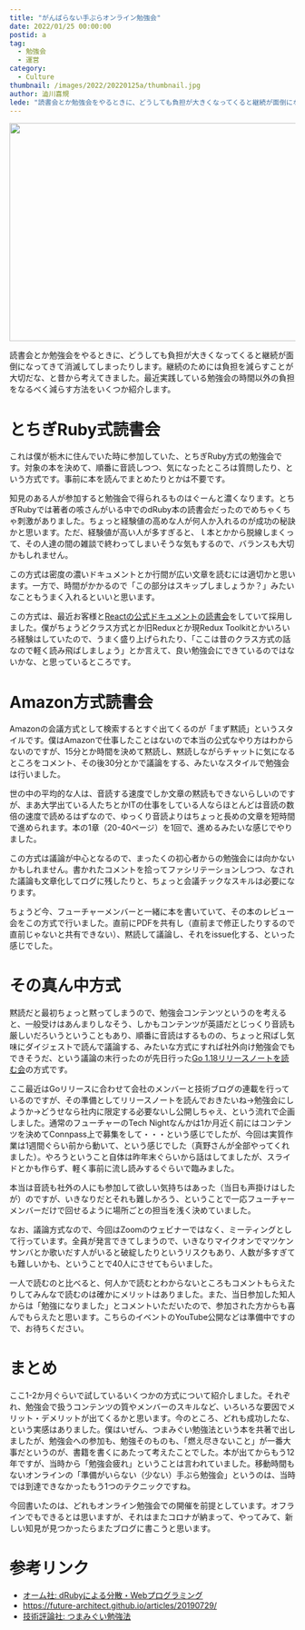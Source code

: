 ```yaml
---
title: "がんばらない手ぶらオンライン勉強会"
date: 2022/01/25 00:00:00
postid: a
tag:
  - 勉強会
  - 運営
category:
  - Culture
thumbnail: /images/2022/20220125a/thumbnail.jpg
author: 澁川喜規
lede: "読書会とか勉強会をやるときに、どうしても負担が大きくなってくると継続が面倒になってきて消滅してしまったりします。継続のためには負担を減らすことが大切だな、と昔から考えてきました。最近実践している勉強会の時間以外の負担をなるべく減らす方法をいくつか紹介します。"
---
```


<img src="/images/2022/20220125a/video-conference-gb478cc247_640.jpg" title="Alexandra_KochによるPixabay<からの画像" alt="" width="640" height="384">

読書会とか勉強会をやるときに、どうしても負担が大きくなってくると継続が面倒になってきて消滅してしまったりします。継続のためには負担を減らすことが大切だな、と昔から考えてきました。最近実践している勉強会の時間以外の負担をなるべく減らす方法をいくつか紹介します。

# とちぎRuby式読書会

これは僕が栃木に住んでいた時に参加していた、とちぎRuby方式の勉強会です。対象の本を決めて、順番に音読しつつ、気になったところは質問したり、という方式です。事前に本を読んでまとめたりとかは不要です。

知見のある人が参加すると勉強会で得られるものはぐーんと濃くなります。とちぎRubyでは著者の咳さんがいる中でのdRuby本の読書会だったのでめちゃくちゃ刺激がありました。ちょっと経験値の高めな人が何人か入れるのが成功の秘訣かと思います。ただ、経験値が高い人が多すぎると、ｌ本とかから脱線しまくって、その人達の間の雑談で終わってしまいそうな気もするので、バランスも大切かもしれません。

この方式は密度の濃いドキュメントとか行間が広い文章を読むには適切かと思います。一方で、時間がかかるので「この部分はスキップしましょうか？」みたいなこともうまく入れるといいと思います。

この方式は、最近お客様と[Reactの公式ドキュメントの読書会](https://ja.reactjs.org/docs/getting-started.html)をしていて採用しました。僕がちょうどクラス方式とか旧Reduxとか現Redux Toolkitとかいろいろ経験はしていたので、うまく盛り上げられたり、「ここは昔のクラス方式の話なので軽く読み飛ばしましょう」とか言えて、良い勉強会にできているのではないかな、と思っているところです。

# Amazon方式読書会

Amazonの会議方式として検索するとすぐ出てくるのが「まず黙読」というスタイルです。僕はAmazonで仕事したことはないので本当の公式なやり方はわからないのですが、15分とか時間を決めて黙読し、黙読しながらチャットに気になるところをコメント、その後30分とかで議論をする、みたいなスタイルで勉強会は行いました。

世の中の平均的な人は、音読する速度でしか文章の黙読もできないらしいのですが、まあ大学出ている人たちとかITの仕事をしている人ならほとんどは音読の数倍の速度で読めるはずなので、ゆっくり音読よりはちょっと長めの文章を短時間で進められます。本の1章（20-40ページ）を1回で、進めるみたいな感じでやりました。

この方式は議論が中心となるので、まったくの初心者からの勉強会には向かないかもしれません。書かれたコメントを拾ってファシリテーションしつつ、なされた議論も文章化してログに残したりと、ちょっと会議チックなスキルは必要になります。

ちょうど今、フューチャーメンバーと一緒に本を書いていて、その本のレビュー会をこの方式で行いました。直前にPDFを共有し（直前まで修正したりするので直前じゃないと共有できない）、黙読して議論し、それをissue化する、といった感じでした。

# その真ん中方式

黙読だと最初ちょっと黙ってしまうので、勉強会コンテンツというのを考えると、一般受けはあんまりしなそう、しかもコンテンツが英語だとじっくり音読も厳しいだろいうということもあり、順番に音読はするものの、ちょっと飛ばし気味にダイジェストで読んで議論する、みたいな方式にすれば社外向け勉強会でもできそうだ、という議論の末行ったのが先日行った[Go 1.18リリースノートを読む会](https://future.connpass.com/event/235852/)の方式です。

ここ最近はGoリリースに合わせて会社のメンバーと技術ブログの連載を行っているのですが、その準備としてリリースノートを読んでおきたいね→勉強会にしようか→どうせなら社内に限定する必要ないし公開しちゃえ、という流れで企画しました。通常のフューチャーのTech Nightなんかは1か月近く前にはコンテンツを決めてConnpass上で募集をして・・・という感じでしたが、今回は実質作業は1週間ぐらい前から動いて、という感じでした（真野さんが全部やってくれました）。やろうということ自体は昨年末ぐらいから話はしてましたが、スライドとかも作らず、軽く事前に流し読みするぐらいで臨みました。

本当は音読も社外の人にも参加して欲しい気持ちはあった（当日も声掛けはしたが）のですが、いきなりだとそれも難しかろう、ということで一応フューチャーメンバーだけで回せるように場所ごとの担当を浅く決めていました。

なお、議論方式なので、今回はZoomのウェビナーではなく、ミーティングとして行っています。全員が発言できてしまうので、いきなりマイクオンでマツケンサンバとか歌いだす人がいると破綻したりというリスクもあり、人数が多すぎても難しいかも、ということで40人にさせてもらいました。

一人で読むのと比べると、何人かで読むとわからないところもコメントもらえたりしてみんなで読むのは確かにメリットはありました。また、当日参加した知人からは「勉強になりました」とコメントいただいたので、参加された方からも喜んでもらえたと思います。こちらのイベントのYouTube公開などは準備中ですので、お待ちください。

# まとめ

ここ1-2か月ぐらいで試しているいくつかの方式について紹介しました。それぞれ、勉強会で扱うコンテンツの質やメンバーのスキルなど、いろいろな要因でメリット・デメリットが出てくるかと思います。今のところ、どれも成功したな、という実感はありました。僕はいぜん、つまみぐい勉強法という本を共著で出しましたが、勉強会への参加も、勉強そのものも、「燃え尽きないこと」が一番大事だというのが、書籍を書くにあたって考えたことでした。本が出てからもう12年ですが、当時から「勉強会疲れ」ということは言われていました。移動時間もないオンラインの「準備がいらない（少ない）手ぶら勉強会」というのは、当時では到達できなかったもう1つのテクニックですね。

今回書いたのは、どれもオンライン勉強会での開催を前提としています。オフラインでもできるとは思いますが、それはまたコロナが納まって、やってみて、新しい知見が見つかったらまたブログに書こうと思います。

# 参考リンク

* [オーム社: dRubyによる分散・Webプログラミング](https://www.ohmsha.co.jp/book/9784274066092/)
* https://future-architect.github.io/articles/20190729/
* [技術評論社: つまみぐい勉強法](https://gihyo.jp/dp/ebook/2012/978-4-7741-5265-3)
